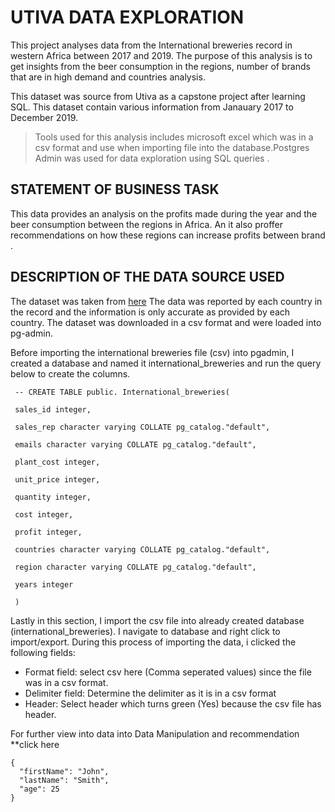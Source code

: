 # UTIVA DATA EXPLORATION

This project analyses data from the International breweries record in western Africa between 2017 and 2019. The purpose of this analysis is to get insights from the beer consumption in the regions, number of brands that are in high demand and countries analysis. 

This dataset was source from Utiva as a capstone project after learning SQL. This dataset contain various information from Janauary 2017 to December 2019.

> Tools used for this analysis includes microsoft excel which was in a csv format and use when importing file into the database.Postgres Admin was used for data exploration using SQL queries .

## STATEMENT OF BUSINESS TASK

This data provides an analysis on the profits made during the year and the beer consumption between the regions in Africa. An it also proffer recommendations on how these regions can increase profits between brand . 

## DESCRIPTION OF THE DATA SOURCE USED

The dataset was taken from [here](https://import.cdn.thinkific.com/507876/courses/1431816/DSF_InternationalBreweriesSQLCapstoneProject-210714-091303.pdf)
The data was reported by each country in the record and the information is only accurate as provided by each country. The dataset was downloaded in a csv format and were loaded into pg-admin.

Before importing the international breweries file (csv) into pgadmin, I created a database and named it international_breweries and run the query below to create the columns. 

     -- CREATE TABLE public. International_breweries(
 
     sales_id integer,
   
     sales_rep character varying COLLATE pg_catalog."default",
 
     emails character varying COLLATE pg_catalog."default",
  
     plant_cost integer,
 
     unit_price integer,
 
     quantity integer,
 
     cost integer,
 
     profit integer,
 
     countries character varying COLLATE pg_catalog."default",
 
     region character varying COLLATE pg_catalog."default",

     years integer

     )
   

Lastly in this section, I import the csv file into already created database (international_breweries). I navigate to database and right click to import/export. During this process of importing the data, i clicked the following fields:

- Format field: select csv here (Comma seperated values) since the file was in a csv format.
- Delimiter field: Determine the delimiter as it is in a csv format
- Header: Select header which turns green (Yes) because the csv file has header.


For further view into data into Data Manipulation and recommendation **click here


```
{
  "firstName": "John",
  "lastName": "Smith",
  "age": 25
}
```
